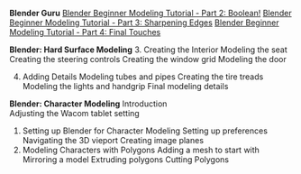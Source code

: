 **Blender Guru**
[Blender Beginner Modeling Tutorial - Part 2: Boolean!](https://www.youtube.com/watch?v=WxMwa0njGSM&t=10s)
[Blender Beginner Modeling Tutorial - Part 3: Sharpening Edges](https://www.youtube.com/watch?v=lITV4F_P4E0)
[Blender Beginner Modeling Tutorial - Part 4: Final Touches](https://www.youtube.com/watch?v=9ViVKUiG8ks)

**Blender: Hard Surface Modeling**
3. Creating the Interior
Modeling the seat
Creating the steering controls
Creating the window grid
Modeling the door

4. Adding Details
Modeling tubes and pipes
Creating the tire treads
Modeling the lights and handgrip
Final modeling details

**Blender: Character Modeling**
Introduction        
Adjusting the Wacom tablet setting
1. Setting up Blender for Character Modeling
Setting up preferences
Navigating the 3D vieport
Creating image planes
2. Modeling Characters with Polygons
Adding a mesh to start with
Mirroring a model
Extruding polygons
Cutting Polygons